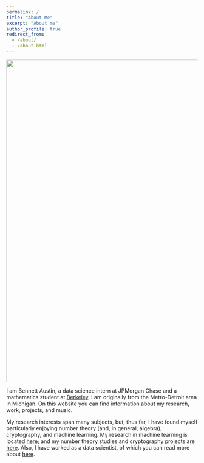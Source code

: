 ```yaml
---
permalink: /
title: "About Me"
excerpt: "About me"
author_profile: true
redirect_from: 
  - /about/
  - /about.html
---
```


<p align="center">
  <img width="850" src="https://user-images.githubusercontent.com/93623304/140600354-4024afe1-5892-4d6b-8e54-f0d8369ad1f1.png" />
</p>

I am Bennett Austin, a data science intern at JPMorgan Chase and a mathematics student at [Berkeley](https://math.berkeley.edu/). I am originally from the Metro-Detroit area in Michigan. 
On this website you can find information about my research, work, projects, and music. 

My research interests span many subjects, but, thus far, I have found myself particularly enjoying number theory (and, in general, algebra), cryptography, and machine learning. My research in machine learning is located [here](https://bennettaustin.github.io/research); and my number theory studies and cryptography projects are [here](https://bennettaustin.github.io/projects). Also, I have worked as a data scientist, of which you can read more about [here](https://bennettaustin.github.io/work).
